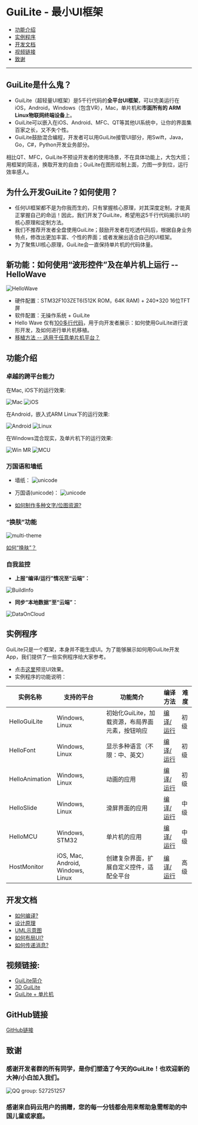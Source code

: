 # GuiLite - 最小UI框架
- [功能介绍](#功能介绍)
- [实例程序](#实例程序)
- [开发文档](#开发文档)
- [视频链接](#视频链接)
- [致谢](#致谢)
***
## GuiLite是什么鬼？
- GuiLite（超轻量UI框架）是5千行代码的**全平台UI框架**，可以完美运行在iOS，Android，Windows（包含VR），Mac，单片机和**市面所有的 ARM Linux物联网终端设备**上。
- GuiLite可以嵌入在iOS、Android、MFC、QT等其他UI系统中，让你的界面集百家之长，又不失个性。
- GuiLite鼓励混合编程，开发者可以用GuiLite接管UI部分，用Swift，Java，Go，C#，Python开发业务部分。

相比QT、MFC，GuiLite不预设开发者的使用场景，不在具体功能上，大包大揽；用框架的简洁，换取开发的自由；GuiLite在图形绘制上面，力图一步到位，运行效率感人。

## 为什么开发GuiLite？如何使用？
- 任何UI框架都不是为你我而生的，只有掌握核心原理，对其深度定制，才能真正掌握自己的命运！因此，我们开发了GuiLite，希望用这5千行代码揭示UI的核心原理和定制方法。
- 我们不推荐开发者全盘使用GuiLite；鼓励开发者在吃透代码后，根据自身业务特点，修改出更加丰富、个性的界面；或者发展出适合自己的UI框架。
- 为了聚焦UI核心原理，GuiLite会一直保持单片机的代码体量。

## 新功能：如何使用“波形控件”及在单片机上运行 -- HelloWave
![HelloWave](doc/HelloWave.gif)
- 硬件配置：STM32F103ZET6(512K ROM，64K RAM) + 240*320 16位TFT屏
- 软件配置：无操作系统 + GuiLite
- Hello Wave 仅有[100多行代码](https://gitee.com/idea4good/GuiLiteSamples/blob/master/HelloWave/UIcode/UIcode.cpp)，用于向开发者展示：如何使用GuiLite进行波形开发，及如何进行单片机移植。
- [移植方法 -- 适用于任意单片机平台？](https://gitee.com/idea4good/GuiLiteSamples/blob/master/HelloWave/README.md#How-to-port-on-any-MCU-)

## 功能介绍
### 卓越的跨平台能力
在Mac, iOS下的运行效果:

![Mac](doc/Mac.gif) ![iOS](doc/Ios.landscape.gif)

在Android，嵌入式ARM Linux下的运行效果:

![Android](doc/Android.gif) ![Linux](doc/Linux.gif)

在Windows混合现实，及单片机下的运行效果:

![Win MR](doc/WinMR.gif) ![MCU](doc/HelloWave.gif)

### 万国语和墙纸
- 墙纸：
![unicode](doc/wallpaper.jpg)

- 万国语(unicode)：
![unicode](doc/unicode.jpg)

- [如何制作多种文字/位图资源?](https://github.com/idea4good/GuiLiteToolkit)

### “换肤”功能
![multi-theme](doc/multi-theme.png)

[如何“换肤”？](https://gitee.com/idea4good/GuiLiteSamples/blob/master/HostMonitor/SampleCode/source/resource/resource.cpp)

### 自我监控
- **上报“编译/运行”情况至“云端”：**

![BuildInfo](doc/BuildInfo.png)

- **同步“本地数据”至“云端”：**

![DataOnCloud](doc/data_on_cloud.png)

## 实例程序
GuiLite只是一个框架，本身并不能生成UI。为了能够展示如何用GuiLite开发App，我们提供了一些实例程序给大家参考。
- 点击[这里](https://gitee.com/idea4good/GuiLiteSamples)预览UI效果。
- 实例程序的功能说明：

| 实例名称 | 支持的平台 | 功能简介 | 编译方法 | 难度 |
| --- | --- | --- | --- | --- |
| HelloGuiLite | Windows, Linux | 初始化GuiLite，加载资源，布局界面元素，按钮响应 | [编译/运行](https://gitee.com/idea4good/GuiLiteSamples/blob/master/HelloGuiLite/README.md) | 初级 |
| HelloFont | Windows, Linux | 显示多种语言（不限：中、英文） | [编译/运行](https://gitee.com/idea4good/GuiLiteSamples/blob/master/HelloFont/README.md) | 初级 |
| HelloAnimation | Windows, Linux | 动画的应用 | [编译/运行](https://gitee.com/idea4good/GuiLiteSamples/blob/master/HelloAnimation/README.md) | 初级 |
| HelloSlide | Windows, Linux | 滑屏界面的应用 | [编译/运行](https://gitee.com/idea4good/GuiLiteSamples/blob/master/HelloSlide/README.md) | 中级 |
| HelloMCU | Windows, STM32 | 单片机的应用 | [编译/运行](https://gitee.com/idea4good/GuiLiteSamples/blob/master/HelloMCU/README.md) | 中级 |
| HostMonitor | iOS, Mac, Android, Windows, Linux | 创建复杂界面，扩展自定义控件，适配全平台 | [编译/运行](https://gitee.com/idea4good/GuiLiteSamples/blob/master/HostMonitor/README.md) | 高级 |
## 开发文档
- [如何编译?](doc/HowToBuild.md)
- [设计原理](doc/CodeWalkthrough-cn.md)
- [UML示意图](doc/UML.md)
- [如何布局UI?](doc/HowLayoutWork.md)
- [如何传递消息?](doc/HowMessageWork.md)

## 视频链接:
- [GuiLite简介](https://v.youku.com/v_show/id_XMzA5NTMzMTYyOA)
- [3D GuiLite](https://v.youku.com/v_show/id_XMzYxNTE3MTI0MA)
- [GuiLite + 单片机](https://v.youku.com/v_show/id_XNDAwNzM5MTM3Ng)

## GitHub链接
[GitHub链接](https://github.com/idea4good/GuiLite)

## 致谢
### 感谢开发者群的所有同学，是你们塑造了今天的GuiLite！也欢迎新的大神/小白加入我们。
![QQ group: 527251257](doc/qq.group.jpg)
### 感谢来自码云用户的捐赠，您的每一分钱都会用来帮助急需帮助的中国儿童或家庭。

